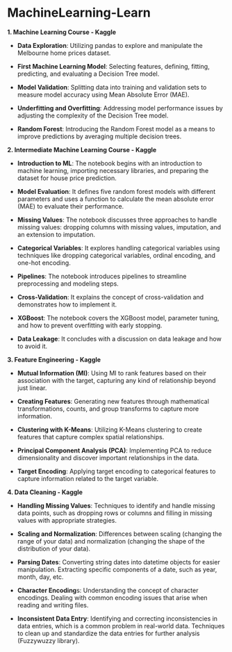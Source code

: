 # MachineLearning-Learn

**1. Machine Learning Course - Kaggle**

- **Data Exploration**: Utilizing pandas to explore and manipulate the Melbourne home prices dataset.

- **First Machine Learning Model**: Selecting features, defining, fitting, predicting, and evaluating a Decision Tree model.

- **Model Validation**: Splitting data into training and validation sets to measure model accuracy using Mean Absolute Error (MAE).

- **Underfitting and Overfitting**: Addressing model performance issues by adjusting the complexity of the Decision Tree model.

- **Random Forest**: Introducing the Random Forest model as a means to improve predictions by averaging multiple decision trees.

**2. Intermediate Machine Learning Course - Kaggle**

- **Introduction to ML**: The notebook begins with an introduction to machine learning, importing necessary libraries, and preparing the dataset for house price prediction.

- **Model Evaluation**: It defines five random forest models with different parameters and uses a function to calculate the mean absolute error (MAE) to evaluate their performance.

- **Missing Values**: The notebook discusses three approaches to handle missing values: dropping columns with missing values, imputation, and an extension to imputation.

- **Categorical Variables**: It explores handling categorical variables using techniques like dropping categorical variables, ordinal encoding, and one-hot encoding.

- **Pipelines**: The notebook introduces pipelines to streamline preprocessing and modeling steps.

- **Cross-Validation**: It explains the concept of cross-validation and demonstrates how to implement it.

- **XGBoost**: The notebook covers the XGBoost model, parameter tuning, and how to prevent overfitting with early stopping.

- **Data Leakage**: It concludes with a discussion on data leakage and how to avoid it.

**3. Feature Engineering - Kaggle**

- **Mutual Information (MI)**: Using MI to rank features based on their association with the target, capturing any kind of relationship beyond just linear.

- **Creating Features**: Generating new features through mathematical transformations, counts, and group transforms to capture more information.

- **Clustering with K-Means**: Utilizing K-Means clustering to create features that capture complex spatial relationships.

- **Principal Component Analysis (PCA)**: Implementing PCA to reduce dimensionality and discover important relationships in the data.
  
- **Target Encoding**: Applying target encoding to categorical features to capture information related to the target variable.

**4. Data Cleaning - Kaggle**

- **Handling Missing Values**:
Techniques to identify and handle missing data points, such as dropping rows or columns and filling in missing values with appropriate strategies.

- **Scaling and Normalization**:
Differences between scaling (changing the range of your data) and normalization (changing the shape of the distribution of your data).

- **Parsing Dates**:
Converting string dates into datetime objects for easier manipulation.
Extracting specific components of a date, such as year, month, day, etc.

- **Character Encoding**s:
Understanding the concept of character encodings.
Dealing with common encoding issues that arise when reading and writing files.

- **Inconsistent Data Entry**:
Identifying and correcting inconsistencies in data entries, which is a common problem in real-world data.
Techniques to clean up and standardize the data entries for further analysis (Fuzzywuzzy library).
